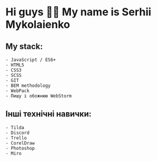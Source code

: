 # Hi guys 👋🏻 My name is Serhii Mykolaienko

## My stack:
    - JavaScript / ES6+
    - HTML5
    - CSS3
    - SCSS
    - GIT
    - BEM methodology
    - WebPack
    - Пишу і обожнюю WebStorm

## Iнші технічні навички:
    - Tilda
    - Discord
    - Trello
    - CorelDraw
    - Photoshop
    - Miro
